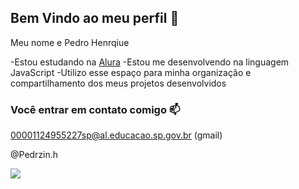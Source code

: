 ## Bem Vindo ao meu perfil 💙

Meu nome e Pedro Henrqiue

-Estou estudando na [Alura](https://www.alura.com.br/)
-Estou me desenvolvendo na linguagem JavaScript
-Utilizo esse espaço para minha organização e compartilhamento dos meus projetos desenvolvidos

### Você entrar em contato comigo 📫

00001124955227sp@al.educacao.sp.gov.br  (gmail)

@Pedrzin.h

![](https://media1.tenor.com/m/7GyHsInT8uoAAAAC/naruto.gif)
